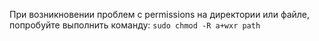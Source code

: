 При возникновении проблем с permissions на директории или файле, попробуйте выполнить команду:  `sudo chmod -R a+wxr path`